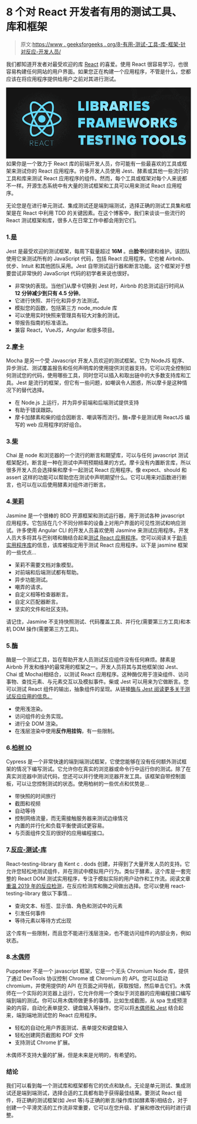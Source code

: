 # 8 个对 React 开发者有用的测试工具、库和框架

> 原文:[https://www . geeksforgeeks . org/8-有用-测试-工具-库-框架-针对反应-开发人员/](https://www.geeksforgeeks.org/8-useful-testing-tools-libraries-and-frameworks-for-react-developers/)

我们都知道开发者对最受欢迎的库 [React](https://www.geeksforgeeks.org/reactjs/) 的喜爱。使用 React 很容易学习，也很容易构建任何网站的用户界面。如果您正在构建一个应用程序，不管是什么，您都应该在将应用程序提供给用户之前对其进行测试。

![8-Useful-Testing-Tools-Libraries-and-Frameworks-For-React-Developers](img/0f941a3d547db2e65eb57e90b42a2909.png)
如果你是一个致力于 React 库的前端开发人员，你可能有一些最喜欢的工具或框架来测试你的 React 应用程序。许多开发人员使用 Jest、酵素或其他一些流行的工具和库来测试 React 应用程序的组件。然而，每个工具或框架对每个人来说都不一样。开源生态系统中有大量的测试框架和工具可以用来测试 React 应用程序。

无论您是在进行单元测试、集成测试还是端到端测试，选择正确的测试工具集和框架是在 React 中利用 TDD 的关键因素。在这个博客中，我们来谈谈一些流行的 React 测试框架和库，很多人在日常工作中都会用到它们。

### 1.[是](https://github.com/facebook/jest)

Jest 是最受欢迎的测试框架，每周下载量超过 **16M** 。由**脸书**创建和维护。该团队使用它来测试所有的 JavaScript 代码，包括 React 应用程序。它也被 Airbnb、优步、Intuit 和其他团队采用。Jest 自带测试运行器和断言功能。这个框架对于想要尝试非常快的 JavaScript 代码的初学者来说也很好。

*   非常快的表现。当他们从摩卡切换到 Jest 时，Airbnb 的总测试运行时间从 **12 分钟减少到只有 4.5 分钟**。
*   它进行快照、并行化和异步方法测试。
*   模拟您的函数，包括第三方 node_module 库
*   可以使用实时快照来管理具有较大对象的测试。
*   带报告指南的标准语法。
*   兼容 React，VueJS，Angular 和很多项目。

### 2.[摩卡](https://github.com/mochajs/mocha)

Mocha 是另一个受 Javascript 开发人员欢迎的测试框架。它为 NodeJS 程序、异步测试、测试覆盖报告和任何声明库的使用提供浏览器支持。它可以完全控制如何测试您的代码，使用哪些工具，同时您可以插入和取出链中的大多数支持库和工具。Jest 是流行的框架，但它有一些问题，如嘲讽令人困惑，所以摩卡是这种情况下的替代选择。

*   在 Node.js 上运行，并为异步前端和后端测试提供支持
*   有助于错误跟踪。
*   摩卡加酵素和柴的组合因断言、嘲讽等而流行。酶+摩卡是测试用 ReactJS 编写的 web 应用程序的好组合。

### 3.[柴](https://github.com/chaijs/chai)

Chai 是 node 和浏览器的一个流行的断言和期望库，可以与任何 javascript 测试框架配对。断言是一种在测试中声明预期结果的方式。摩卡没有内置断言库，所以很多开发人员会选择柴和摩卡一起测试 React 应用程序。像 expect、should 和 assert 这样的功能可以帮助您在测试中声明期望什么。它可以用来对函数进行断言，也可以在以后使用酵素对组件进行断言。

### 4.[茉莉](https://github.com/jasmine/jasmine)

Jasmine 是一个很棒的 BDD 开源框架和测试运行器，用于测试各种 javascript 应用程序。它包括在几个不同分辨率的设备上对用户界面的可见性测试和响应测试。许多使用 Angular CLI 的开发人员喜欢使用 Jasmine 来测试应用程序。开发人员大多将其与巴别塔和酶结合起来[测试 React 应用程序](https://jasmine.github.io/tutorials/react_with_npm)。您可以阅读关于[助手实用程序库](https://github.com/tommyh/jasmine-react)的信息，该库被指定用于测试 React 应用程序。以下是 jasmine 框架的一些优点…

*   茉莉不需要文档对象模型。
*   对前端和后端测试都有帮助。
*   异步功能测试。
*   嘲弄的请求。
*   自定义相等检查器断言。
*   自定义匹配器断言。
*   坚实的文件和社区支持。

请记住，Jasmine 不支持快照测试、代码覆盖工具、并行化(需要第三方工具)和本机 DOM 操作(需要第三方工具)。

### 5.[酶](https://github.com/enzymejs/enzyme)

酶是一个测试工具，旨在帮助开发人员测试反应组件没有任何麻烦。酵素是 Airbnb 开发和维护的最常用的框架之一。开发人员将其与其他框架(如 Jest、Chai 或 Mocha)相结合，以测试 React 应用程序。这种酶仅用于渲染组件、访问事物、查找元素、与元素交互以及模拟事件。柴或 Jest 可以用来为它做断言。您可以测试 React 组件的输出，抽象组件的呈现。从链接[酶与 Jest 阅读更多关于测试反应应用的信息。](https://blog.bitsrc.io/how-to-test-react-components-with-jest-and-enzyme-in-depth-145fcd06b90)

*   使用浅渲染。
*   访问组件的业务实现。
*   进行全 DOM 渲染。
*   在浅层渲染中使用**反作用挂钩**，有一些限制。

### 6.[柏树 IO](https://github.com/cypress-io/cypress)

Cypress 是一个非常快速的端到端测试框架，它使您能够在没有任何额外测试框架的情况下编写测试。它允许你在真实的浏览器或命令行中运行你的测试。除了在真实浏览器中测试代码，您还可以并行使用浏览器开发工具。该框架自带控制面板，可以让您控制测试的状态。使用柏树的一些优点和优势是…

*   带快照的时间旅行
*   截图和视频
*   自动等待
*   控制网络流量，而无需接触服务器来测试边缘情况
*   内置的并行化和负载平衡使调试更容易。
*   与页面组件交互的很好的应用编程接口。

### 7.[反应-测试-库](https://github.com/testing-library/react-testing-library)

React-testing-library 由 Kent c . dods 创建，并得到了大量开发人员的支持。它允许您轻松地测试组件，并在测试中模拟用户行为。类似于酵素，这个库是一套完整的 React DOM 测试实用程序，专注于模拟实际的用户动作和工作流。阅读文章[重温 2019 年的反应检测](https://codeburst.io/revisiting-react-testing-in-2019-ee72bb5346f4)，在反应检测库和酶之间做出选择。您可以使用 react-testing-library 做以下事情…

*   查询文本、标签、显示值、角色和测试中的元素
*   引发任何事件
*   等待元素以等待方式出现

这个库有一些限制，而且您不能进行浅层渲染，也不能访问组件的内部业务，例如状态。

### 8.[木偶师](https://github.com/puppeteer/puppeteer)

Puppeteer 不是一个 javascript 框架，它是一个无头 Chromium Node 库，提供了通过 DevTools 协议控制 Chrome 或 Chromium 的 API。您可以启动 chromium，并使用提供的 API 在页面之间导航，获取按钮，然后单击它们。木偶师在一个实际的浏览器上运行，它允许你用一个类似于浏览器的应用编程接口编写端到端的测试。你可以用木偶师做更多的事情，比如生成截图，从 spa 生成预渲染的内容，自动化表单提交、键盘输入等操作。您可以将[木偶师和 Jest](https://blog.bitsrc.io/testing-your-react-app-with-puppeteer-and-jest-c72b3dfcde59) 结合起来，端到端地测试您的 React 应用程序。

*   轻松的自动化用户界面测试、表单提交和键盘输入
*   轻松创建网页截图和 PDF 文件
*   支持测试 Chrome 扩展。

木偶师不支持大量的扩展，但是未来是光明的，有希望的。

### 结论

我们可以看到每一个测试库和框架都有它的优点和缺点。无论是单元测试、集成测试还是端到端测试，选择合适的工具都有助于获得最佳结果。要测试 React 组件，将正确的测试框架(如 Jest 等)与正确的断言/操作库(如酵素等)相结合，对于创建一个平滑灵活的工作流非常重要，它可以在您升级、扩展和修改代码时进行调整。